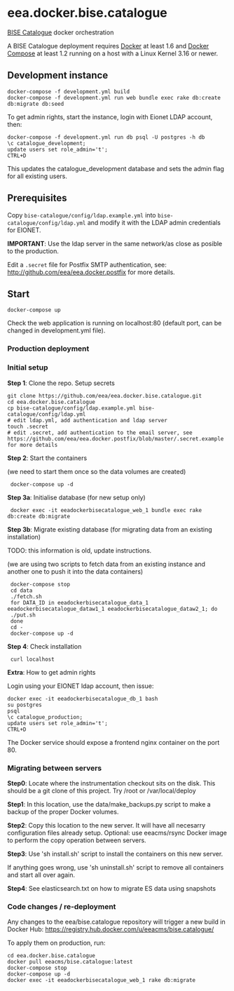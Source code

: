 # eea.docker.bise.catalogue

[BISE Catalogue](https://github.com/eea/bise.catalogue) docker orchestration

A BISE Catalogue deployment requires [Docker](https://docs.docker.com/installation/) at least 1.6 and [Docker Compose](https://docs.docker.com/compose/install/) at least 1.2 running on a host with a Linux Kernel 3.16 or newer.

## Development instance

    docker-compose -f development.yml build
    docker-compose -f development.yml run web bundle exec rake db:create db:migrate db:seed

To get admin rights, start the instance, login with Eionet LDAP account, then:

    docker-compose -f development.yml run db psql -U postgres -h db
    \c catalogue_development;
    update users set role_admin='t';
    CTRL+D

This updates the catalogue_development database and sets the admin flag for all existing users.

## Prerequisites

Copy `bise-catalogue/config/ldap.example.yml` into `bise-catalogue/config/ldap.yml` and modify it with the LDAP admin credentials for EIONET.

**IMPORTANT**: Use the ldap server in the same network/as close as posible to the production.

Edit a `.secret` file for Postfix SMTP authentication, see: http://github.com/eea/eea.docker.postfix for more details.

## Start

    docker-compose up
    
Check the web application is running on localhost:80 (default port, can be changed in development.yml file).

### Production deployment 

### Initial setup

**Step 1**: Clone the repo. Setup secrets

    git clone https://github.com/eea/eea.docker.bise.catalogue.git
    cd eea.docker.bise.catalogue
    cp bise-catalogue/config/ldap.example.yml bise-catalogue/config/ldap.yml
    # edit ldap.yml, add authentication and ldap server
    touch .secret
    # edit .secret, add authentication to the email server, see https://github.com/eea/eea.docker.postfix/blob/master/.secret.example for more details

**Step 2**: Start the containers

(we need to start them once so the data volumes are created)

     docker-compose up -d

**Step 3a**: Initialise database (for new setup only)

     docker exec -it eeadockerbisecatalogue_web_1 bundle exec rake db:create db:migrate

**Step 3b**: Migrate existing database (for migrating data from an existing installation)

TODO: this information is old, update instructions.

(we are using two scripts to fetch data from an existing instance and another one to push it into the data containers)

     docker-compose stop
     cd data
     ./fetch.sh
     for DATA_ID in eeadockerbisecatalogue_data_1 eeadockerbisecatalogue_dataw1_1 eeadockerbisecatalogue_dataw2_1; do
     ./put.sh
     done
     cd -
     docker-compose up -d

**Step 4**: Check installation
   
     curl localhost
     
**Extra**: How to get admin rights

Login using your EIONET ldap account, then issue:

    docker exec -it eeadockerbisecatalogue_db_1 bash
    su postgres
    psql
    \c catalogue_production;
    update users set role_admin='t';
    CTRL+D

The Docker service should expose a frontend nginx container on the port 80.

### Migrating between servers

**Step0**: Locate where the instrumentation checkout sits on the disk. This should be a git clone of this project. Try /root or /var/local/deploy

**Step1**: In this location, use the data/make_backups.py script to make a backup of the proper Docker volumes.

**Step2**: Copy this location to the new server. It will have all necesarry configuration files already setup. Optional: use eeacms/rsync Docker image to perform the copy operation between servers.

**Step3**: Use 'sh install.sh' script to install the containers on this new server.

If anything goes wrong, use 'sh uninstall.sh' script to remove all containers and start all over again.

**Step4**: See elasticsearch.txt on how to migrate ES data using snapshots


### Code changes / re-deployment

Any changes to the eea/bise.catalogue repository will trigger a new build in Docker Hub: https://registry.hub.docker.com/u/eeacms/bise.catalogue/

To apply them on production, run:

    cd eea.docker.bise.catalogue
    docker pull eeacms/bise.catalogue:latest
    docker-compose stop
    docker-compose up -d
    docker exec -it eeadockerbisecatalogue_web_1 rake db:migrate
